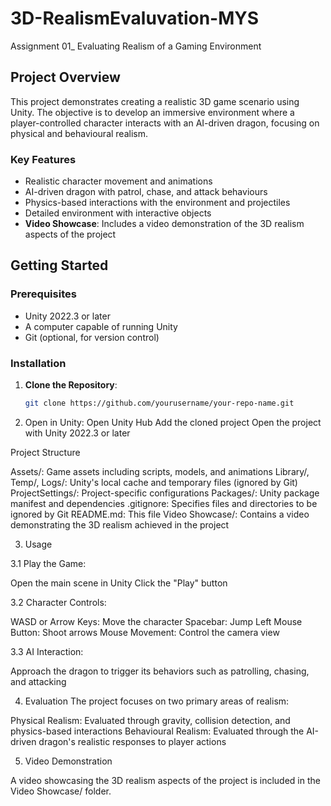 # 3D-RealismEvaluvation-MYS
Assignment 01_ Evaluating Realism of a Gaming Environment
## Project Overview

This project demonstrates creating a realistic 3D game scenario using Unity. The objective is to develop an immersive environment where a player-controlled character interacts with an AI-driven dragon, focusing on physical and behavioural realism.

### Key Features
- Realistic character movement and animations
- AI-driven dragon with patrol, chase, and attack behaviours
- Physics-based interactions with the environment and projectiles
- Detailed environment with interactive objects
- **Video Showcase**: Includes a video demonstration of the 3D realism aspects of the project

## Getting Started

### Prerequisites
- Unity 2022.3 or later
- A computer capable of running Unity
- Git (optional, for version control)

### Installation

1. **Clone the Repository**:
   ```bash
   git clone https://github.com/yourusername/your-repo-name.git


2.  Open in Unity:
  Open Unity Hub
  Add the cloned project
  Open the project with Unity 2022.3 or later

Project Structure


Assets/: Game assets including scripts, models, and animations
Library/, Temp/, Logs/: Unity's local cache and temporary files (ignored by Git)
ProjectSettings/: Project-specific configurations
Packages/: Unity package manifest and dependencies
.gitignore: Specifies files and directories to be ignored by Git
README.md: This file
Video Showcase/: Contains a video demonstrating the 3D realism achieved in the project


3. Usage

3.1 Play the Game:

  Open the main scene in Unity
  Click the "Play" button
  
3.2 Character Controls:

  WASD or Arrow Keys: Move the character
  Spacebar: Jump
  Left Mouse Button: Shoot arrows
  Mouse Movement: Control the camera view
  
3.3 AI Interaction:

  Approach the dragon to trigger its behaviors such as patrolling, chasing, and attacking
  
4. Evaluation
  The project focuses on two primary areas of realism:

  Physical Realism: Evaluated through gravity, collision detection, and physics-based interactions
  Behavioural Realism: Evaluated through the AI-driven dragon's realistic responses to player actions
  
5. Video Demonstration
   
  A video showcasing the 3D realism aspects of the project is included in the Video Showcase/ folder.



